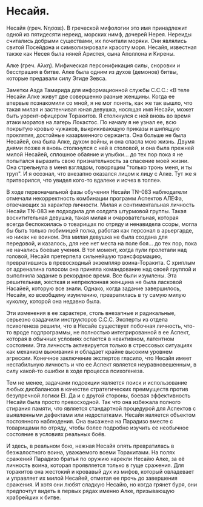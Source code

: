 # Несайя.

Несайя (греч. Νησαιε). В греческой мифологии это имя принадлежит одной из пятидесяти нереид, морских нимф, дочерей Нерея. Нереиды считались добрыми существами, их почитали моряки. Они являлись свитой Посейдона и символизировали красоту моря. Несайя, известная также как Несея была няней Аристея, сына Аполлона и Кирены.

Алке (греч. Αλκη). Мифическая персонификация силы, сноровки и бесстрашия в битве. Алке была одним из духов (демонов) битвы, которые предавали силу Эгиде Зевса.

Заметки Аэда Тамирида для информационной службы С.С.С.: «В теле Несайи Алке живут две совершенно разные женщины. Когда ее впервые познакомили со мной, я не мог понять, как же так вышло, что такая милая и застенчивая юная девушка, носящая имя Несайи, может быть уорент-офицером Торакитов. Я столкнулся с ней вновь во время атаки моратов на лагерь Локастос. По началу я не узнал ее, всю покрытую кровью чужаков, выкрикивающую приказы и шипящую проклятия, достойные казарменного сержанта. Она больше не была Несайей, она была Алке, духом войны, и она спасла мою жизнь. Двумя днями позже я вновь столкнулся с ней в столовой, и она была прежней милой Несайей, сплошное обаяние и улыбки... до тех пор пока я не попытался выразить свою признательность за спасение моей жизни. Она стрельнула в меня взглядом, говорящим "только тронь меня, и ты труп". И я осознал, что внезапно оказался лицом к лицу с Алке. Тут же я притворился, что увидел кого-то вдалеке и исчез в толпе».

В ходе первоначальной фазы обучения Несайи TN-083 наблюдатели отмечали некорректность комбинации программ Аспектов АЛЕФа, отвечающих за характер личности. Милая и сентиментальная личность Несайи TN-083 не подходила для солдата штурмовой группы. Такая восхитительная девушка, такая милая и очаровательная, которая всегда беспокоилась о товарищах по отряду и ненавидела ссоры, могла бы быть только любимицей полка, работая как персонал в арьергарде, но никак не воином. Эта милая девушка не была создана для передовой, и казалось, для нее нет места на поле боя... до тех пор, пока не начались боевые учения. В тот момент, когда пули пролетали над головой, Несайя претерпела сильнейшую трансформацию, превратившись в превосходный экземпляр воина-Торакита. С хриплым от адреналина голосом она приняла командование над своей группой и выполнила задание в рекордное время. Все были изумлены. Эта решительная, жесткая и непреклонная женщина не была ласковой Насайей, которую все знали. Однако, когда задание завершилось, Несайя, ко всеобщему изумлению, превратилась в ту самую милую куколку, которой она недавно была.

Эти изменения в ее характере, столь внезапные и радикальные, серьезно озадачили инструкторов С.С.С. Эксперты из отдела психогенеза решили, что в Несайе существует побочная личность, что-то вроде подпрограммы, не полностью интегрированной в ее Аспект, которая в обычных условиях остается в неактивном, латентном состоянии. Эта личность активируется только в стрессовых ситуациях как механизм выживания и обладает крайне высоким уровнем агрессии. Конечное заключение экспертов гласило, что Несайя имеет нестабильную личность и что ее Аспект является неуравновешенным, в силу какой-то ошибки в ходе процесса психогенеза.

Тем не менее, задачами подсекции является поиск и использование любых дисбалансов в качестве стратегических преимуществ против безупречной логики EI. Да и с другой стороны, боевая эффективность Несайи была просто превосходной. Так что она избежала полного стирания памяти, что является стандартной процедурой для Аспектов с выявленными дефектами или недостатками. Несайя является объектом постоянного наблюдения. Она высажена на Парадизо вместе с товарищами по отряду, чтобы более подробно изучить ее необычное состояние в условиях реальных боёв.

И здесь, в реальном бою, нежная Несайя опять превратилась в безжалостного воина, уважаемого всеми Торакитами. На полях сражений Парадизо братья по оружию нарекли Несайю Алке, за её личность воина, которая проявляется только в гуще сражения. Для торакитов она жестокий и кровавый дух из мифов, который овладевает и управляет их милой Несайей, отметая ее прочь до завершения сражения. И хотя они любят сладкую Несайю, но когда грянет буря, они предпочтут видеть в первых рядах именно Алке, призывающую храбрейших к битве.

